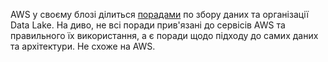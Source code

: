 AWS у своєму блозі ділиться [порадами](https://aws.amazon.com/blogs/architecture/optimize-your-modern-data-architecture-for-sustainability-part-1-data-ingestion-and-data-lake/) по збору даних та організації Data Lake. На диво, не всі поради прив'язані до сервісів AWS та правильного їх використання, а є поради щодо підходу до самих даних та архітектури. Не схоже на AWS.